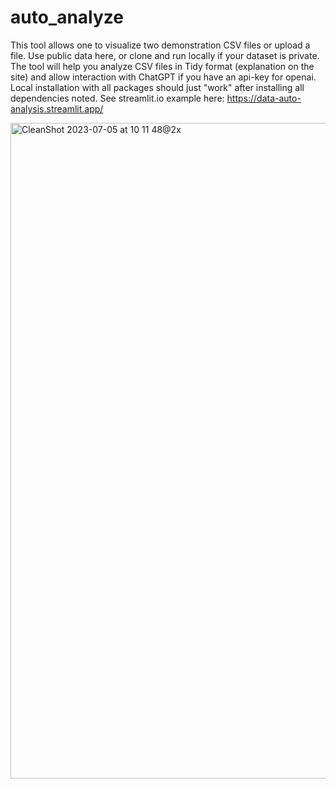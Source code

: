 # auto_analyze
This tool allows one to visualize two demonstration CSV files or upload a file. Use public data here, or clone and run locally if your dataset is private. 
The tool will help you analyze CSV files in Tidy format (explanation on the site) and allow interaction with ChatGPT if you have an api-key for openai. Local installation
with all packages should just "work" after installing all dependencies noted. See streamlit.io example here: https://data-auto-analysis.streamlit.app/

<img width="1049" alt="CleanShot 2023-07-05 at 10 11 48@2x" src="https://github.com/DrDavidL/auto_analyze/assets/92898146/2ec8e888-811d-4022-9df8-ef105835e9b3">
